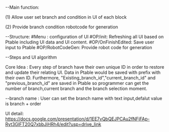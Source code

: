 --Main function:

(1) Allow user set branch and condition in UI of each block

(2) Provide branch condition robotcode for generation


--Structure:
#Menu   : configuration of UI 
#OP/init: Refreshing all UI based on Ptable including UI data and UI content.
#OP/OnFinishEdited: Save user input to Ptable 
#OP/RobotCodeGen: Provide robot code for generation


--Steps and UI algorithm 

Core Idea : 
Every step of branch have their own unique ID in order to restore and update their relating UI.
Data in Ptable would be saved with prefix with their own ID.
Furthermore, "Existing_branch_id","current_branch_id" and "previous_branch_id" are saved in Ptable so programmer can get the number of branch,current branch and the branch selection moment. 


--branch name :
User can set the branch name with text input,defalut value is branch + order



UI detail:
https://docs.google.com/presentation/d/1EE7vQbQEJPCAu2fNFjFAp-Ryt3GIFT20Q7xbbJiHRh4/edit?usp=drive_link